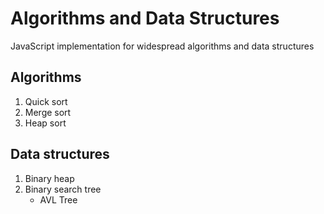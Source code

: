# Algorithms and Data Structures

JavaScript implementation for widespread algorithms and data structures

## Algorithms

1. Quick sort
2. Merge sort
3. Heap sort

## Data structures

1. Binary heap
2. Binary search tree
    - AVL Tree
